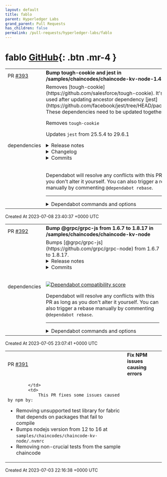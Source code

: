 ```yaml
---
layout: default
title: fablo
parent: Hyperledger Labs
grand_parent: Pull Requests
has_children: false
permalink: /pull-requests/hyperledger-labs/fablo
---
```


# fablo <span class="fs-3 right-align">[GitHub](https://github.com/hyperledger-labs/fablo){: .btn .mr-4 }</span>


<div>
    <table>
        <tr>
            <td>
                PR <a href="https://github.com/hyperledger-labs/fablo/pull/393" class=".btn">#393</a>
            </td>
            <td>
                <b>
                    Bump tough-cookie and jest in /samples/chaincodes/chaincode-kv-node-1.4
                </b>
            </td>
        </tr>
        <tr>
            <td>
                <span class="chip">dependencies</span>
            </td>
            <td>
                Removes [tough-cookie](https://github.com/salesforce/tough-cookie). It's no longer used after updating ancestor dependency [jest](https://github.com/facebook/jest/tree/HEAD/packages/jest). These dependencies need to be updated together.

Removes `tough-cookie`

Updates `jest` from 25.5.4 to 29.6.1
<details>
<summary>Release notes</summary>
<p><em>Sourced from <a href="https://github.com/facebook/jest/releases">jest's releases</a>.</em></p>
<blockquote>
<h2>v29.6.1</h2>
<h2>Fixes</h2>
<ul>
<li><code>[jest-circus]</code> Revert <a href="https://redirect.github.com/jestjs/jest/pull/14110">#14110</a> as it was a breaking change (<a href="https://redirect.github.com/jestjs/jest/pull/14304">#14304</a>)</li>
</ul>
<p><strong>Full Changelog</strong>: <a href="https://github.com/jestjs/jest/compare/v29.6.0...v29.6.1">https://github.com/jestjs/jest/compare/v29.6.0...v29.6.1</a></p>
<h2>v29.6.0</h2>
<h2>Features</h2>
<ul>
<li><code>[jest-circus, jest-snapshot]</code> Add support for snapshot matchers in concurrent tests (<a href="https://redirect.github.com/jestjs/jest/pull/14139">#14139</a>)</li>
<li><code>[jest-cli]</code> Include type definitions to generated config files (<a href="https://redirect.github.com/facebook/jest/pull/14078">#14078</a>)</li>
<li><code>[jest-snapshot]</code> Support arrays as property matchers (<a href="https://redirect.github.com/facebook/jest/pull/14025">#14025</a>)</li>
<li><code>[jest-core, jest-circus, jest-reporter, jest-runner]</code> Added support for reporting about start individual test cases using jest-circus (<a href="https://redirect.github.com/jestjs/jest/pull/14174">#14174</a>)</li>
</ul>
<h2>Fixes</h2>
<ul>
<li><code>[jest-circus]</code> Prevent false test failures caused by promise rejections handled asynchronously (<a href="https://redirect.github.com/jestjs/jest/pull/14110">#14110</a>)</li>
<li><code>[jest-config]</code> Handle frozen config object (<a href="https://redirect.github.com/facebook/jest/pull/14054">#14054</a>)</li>
<li><code>[jest-config]</code> Allow <code>coverageDirectory</code> and <code>collectCoverageFrom</code> in project config (<a href="https://redirect.github.com/jestjs/jest/pull/14180">#14180</a>)</li>
<li><code>[jest-core]</code> Always use workers in watch mode to avoid crashes (<a href="https://redirect.github.com/facebook/jest/pull/14059">#14059</a>).</li>
<li><code>[jest-environment-jsdom, jest-environment-node]</code> Fix assignment of <code>customExportConditions</code> via <code>testEnvironmentOptions</code> when custom env subclass defines a default value (<a href="https://redirect.github.com/facebook/jest/pull/13989">#13989</a>)</li>
<li><code>[jest-matcher-utils]</code> Fix copying value of inherited getters (<a href="https://redirect.github.com/facebook/jest/pull/14007">#14007</a>)</li>
<li><code>[jest-mock]</code> Tweak typings to allow <code>jest.replaceProperty()</code> replace methods (<a href="https://redirect.github.com/facebook/jest/pull/14008">#14008</a>)</li>
<li><code>[jest-mock]</code> Improve user input validation and error messages of <code>spyOn</code> and <code>replaceProperty</code> methods (<a href="https://redirect.github.com/facebook/jest/pull/14087">#14087</a>)</li>
<li><code>[jest-runtime]</code> Bind <code>jest.isolateModulesAsync</code> to <code>this</code> (<a href="https://redirect.github.com/facebook/jest/pull/14083">#14083</a>)</li>
<li><code>[jest-runtime]</code> Forward <code>wrapperLength</code> to the <code>Script</code> constructor as <code>columnOffset</code> for accurate debugging (<a href="https://redirect.github.com/facebook/jest/pull/14148">#14148</a>)</li>
<li><code>[jest-runtime]</code> Guard <code>_isMockFunction</code> access with <code>in</code> (<a href="https://redirect.github.com/facebook/jest/pull/14188">#14188</a>)</li>
<li><code>[jest-snapshot]</code> Fix a potential bug when not using prettier and improve performance (<a href="https://redirect.github.com/facebook/jest/pull/14036">#14036</a>)</li>
<li><code>[@jest/transform]</code> Do not instrument <code>.json</code> modules (<a href="https://redirect.github.com/facebook/jest/pull/14048">#14048</a>)</li>
<li><code>[jest-worker]</code> Restart a shut down worker before sending it a task (<a href="https://redirect.github.com/facebook/jest/pull/14015">#14015</a>)</li>
</ul>
<h2>Chore &amp; Maintenance</h2>
<ul>
<li><code>[*]</code> Update <code>semver</code> dependency to get vulnerability fix (<a href="https://redirect.github.com/jestjs/jest/pull/14262">#14262</a>)</li>
<li><code>[docs]</code> Updated documentation for the <code>--runTestsByPath</code> CLI command (<a href="https://redirect.github.com/facebook/jest/pull/14004">#14004</a>)</li>
<li><code>[docs]</code> Updated documentation regarding the synchronous fallback when asynchronous code transforms are unavailable (<a href="https://redirect.github.com/facebook/jest/pull/14056">#14056</a>)</li>
<li><code>[docs]</code> Update jest statistics of use and downloads in website Index.</li>
</ul>
<h2>New Contributors</h2>
<ul>
<li><a href="https://github.com/huntie"><code>@​huntie</code></a> made their first contribution in <a href="https://redirect.github.com/jestjs/jest/pull/13989">jestjs/jest#13989</a></li>
<li><a href="https://github.com/liammulh"><code>@​liammulh</code></a> made their first contribution in <a href="https://redirect.github.com/jestjs/jest/pull/14001">jestjs/jest#14001</a></li>
<li><a href="https://github.com/BenceSzalai"><code>@​BenceSzalai</code></a> made their first contribution in <a href="https://redirect.github.com/jestjs/jest/pull/14007">jestjs/jest#14007</a></li>
<li><a href="https://github.com/Mike-Dax"><code>@​Mike-Dax</code></a> made their first contribution in <a href="https://redirect.github.com/jestjs/jest/pull/14056">jestjs/jest#14056</a></li>
<li><a href="https://github.com/bakasmarius"><code>@​bakasmarius</code></a> made their first contribution in <a href="https://redirect.github.com/jestjs/jest/pull/14025">jestjs/jest#14025</a></li>
<li><a href="https://github.com/PeteTheHeat"><code>@​PeteTheHeat</code></a> made their first contribution in <a href="https://redirect.github.com/jestjs/jest/pull/14015">jestjs/jest#14015</a></li>
<li><a href="https://github.com/tjenkinson"><code>@​tjenkinson</code></a> made their first contribution in <a href="https://redirect.github.com/jestjs/jest/pull/14083">jestjs/jest#14083</a></li>
<li><a href="https://github.com/soyjuanmacias"><code>@​soyjuanmacias</code></a> made their first contribution in <a href="https://redirect.github.com/jestjs/jest/pull/14101">jestjs/jest#14101</a></li>
<li><a href="https://github.com/bharathkalyans"><code>@​bharathkalyans</code></a> made their first contribution in <a href="https://redirect.github.com/jestjs/jest/pull/14154">jestjs/jest#14154</a></li>
</ul>
<!-- raw HTML omitted -->
</blockquote>
<p>... (truncated)</p>
</details>
<details>
<summary>Changelog</summary>
<p><em>Sourced from <a href="https://github.com/jestjs/jest/blob/main/CHANGELOG.md">jest's changelog</a>.</em></p>
<blockquote>
<h2>29.6.1</h2>
<h3>Fixes</h3>
<ul>
<li><code>[jest-circus]</code> Revert <a href="https://redirect.github.com/jestjs/jest/pull/14110">#14110</a> as it was a breaking change (<a href="https://redirect.github.com/jestjs/jest/pull/14304">#14304</a>)</li>
</ul>
<h2>29.6.0</h2>
<h3>Features</h3>
<ul>
<li><code>[jest-circus, jest-snapshot]</code> Add support for snapshot matchers in concurrent tests (<a href="https://redirect.github.com/jestjs/jest/pull/14139">#14139</a>)</li>
<li><code>[jest-cli]</code> Include type definitions to generated config files (<a href="https://redirect.github.com/facebook/jest/pull/14078">#14078</a>)</li>
<li><code>[jest-snapshot]</code> Support arrays as property matchers (<a href="https://redirect.github.com/facebook/jest/pull/14025">#14025</a>)</li>
<li><code>[jest-core, jest-circus, jest-reporter, jest-runner]</code> Added support for reporting about start individual test cases using jest-circus (<a href="https://redirect.github.com/jestjs/jest/pull/14174">#14174</a>)</li>
</ul>
<h3>Fixes</h3>
<ul>
<li><code>[jest-circus]</code> Prevent false test failures caused by promise rejections handled asynchronously (<a href="https://redirect.github.com/jestjs/jest/pull/14110">#14110</a>)</li>
<li><code>[jest-config]</code> Handle frozen config object (<a href="https://redirect.github.com/facebook/jest/pull/14054">#14054</a>)</li>
<li><code>[jest-config]</code> Allow <code>coverageDirectory</code> and <code>collectCoverageFrom</code> in project config (<a href="https://redirect.github.com/jestjs/jest/pull/14180">#14180</a>)</li>
<li><code>[jest-core]</code> Always use workers in watch mode to avoid crashes (<a href="https://redirect.github.com/facebook/jest/pull/14059">#14059</a>).</li>
<li><code>[jest-environment-jsdom, jest-environment-node]</code> Fix assignment of <code>customExportConditions</code> via <code>testEnvironmentOptions</code> when custom env subclass defines a default value (<a href="https://redirect.github.com/facebook/jest/pull/13989">#13989</a>)</li>
<li><code>[jest-matcher-utils]</code> Fix copying value of inherited getters (<a href="https://redirect.github.com/facebook/jest/pull/14007">#14007</a>)</li>
<li><code>[jest-mock]</code> Tweak typings to allow <code>jest.replaceProperty()</code> replace methods (<a href="https://redirect.github.com/facebook/jest/pull/14008">#14008</a>)</li>
<li><code>[jest-mock]</code> Improve user input validation and error messages of <code>spyOn</code> and <code>replaceProperty</code> methods (<a href="https://redirect.github.com/facebook/jest/pull/14087">#14087</a>)</li>
<li><code>[jest-runtime]</code> Bind <code>jest.isolateModulesAsync</code> to <code>this</code> (<a href="https://redirect.github.com/facebook/jest/pull/14083">#14083</a>)</li>
<li><code>[jest-runtime]</code> Forward <code>wrapperLength</code> to the <code>Script</code> constructor as <code>columnOffset</code> for accurate debugging (<a href="https://redirect.github.com/facebook/jest/pull/14148">#14148</a>)</li>
<li><code>[jest-runtime]</code> Guard <code>_isMockFunction</code> access with <code>in</code> (<a href="https://redirect.github.com/facebook/jest/pull/14188">#14188</a>)</li>
<li><code>[jest-snapshot]</code> Fix a potential bug when not using prettier and improve performance (<a href="https://redirect.github.com/facebook/jest/pull/14036">#14036</a>)</li>
<li><code>[@jest/transform]</code> Do not instrument <code>.json</code> modules (<a href="https://redirect.github.com/facebook/jest/pull/14048">#14048</a>)</li>
<li><code>[jest-worker]</code> Restart a shut down worker before sending it a task (<a href="https://redirect.github.com/facebook/jest/pull/14015">#14015</a>)</li>
</ul>
<h3>Chore &amp; Maintenance</h3>
<ul>
<li><code>[*]</code> Update <code>semver</code> dependency to get vulnerability fix (<a href="https://redirect.github.com/jestjs/jest/pull/14262">#14262</a>)</li>
<li><code>[docs]</code> Updated documentation for the <code>--runTestsByPath</code> CLI command (<a href="https://redirect.github.com/facebook/jest/pull/14004">#14004</a>)</li>
<li><code>[docs]</code> Updated documentation regarding the synchronous fallback when asynchronous code transforms are unavailable (<a href="https://redirect.github.com/facebook/jest/pull/14056">#14056</a>)</li>
<li><code>[docs]</code> Update jest statistics of use and downloads in website Index.</li>
</ul>
<h2>29.5.0</h2>
<h3>Features</h3>
<ul>
<li><code>[jest-changed-files]</code> Support Sapling (<a href="https://redirect.github.com/facebook/jest/pull/13941">#13941</a>)</li>
<li><code>[jest-circus, @jest/cli, jest-config]</code> Add feature to randomize order of tests via CLI flag or through the config file(<a href="https://redirect.github.com/facebook/jest/pull/12922">#12922</a>)</li>
<li><code>[jest-cli, jest-config, @jest/core, jest-haste-map, @jest/reporters, jest-runner, jest-runtime, @jest/types]</code> Add <code>workerThreads</code> configuration option to allow using <a href="https://nodejs.org/dist/latest/docs/api/worker_threads.html">worker threads</a> for parallelization (<a href="https://redirect.github.com/facebook/jest/pull/13939">#13939</a>)</li>
<li><code>[jest-cli]</code> Export <code>yargsOptions</code> (<a href="https://redirect.github.com/facebook/jest/pull/13970">#13970</a>)</li>
<li><code>[jest-config]</code> Add <code>openHandlesTimeout</code> option to configure possible open handles warning. (<a href="https://redirect.github.com/facebook/jest/pull/13875">#13875</a>)</li>
<li><code>[@jest/create-cache-key-function]</code> Allow passing <code>length</code> argument to <code>createCacheKey()</code> function and set its default value to <code>16</code> on Windows (<a href="https://redirect.github.com/facebook/jest/pull/13827">#13827</a>)</li>
<li><code>[jest-message-util]</code> Add support for <a href="https://developer.mozilla.org/en-US/docs/Web/JavaScript/Reference/Global_Objects/AggregateError">AggregateError</a> (<a href="https://redirect.github.com/facebook/jest/pull/13946">#13946</a> &amp; <a href="https://redirect.github.com/facebook/jest/pull/13947">#13947</a>)</li>
</ul>
<!-- raw HTML omitted -->
</blockquote>
<p>... (truncated)</p>
</details>
<details>
<summary>Commits</summary>
<ul>
<li><a href="https://github.com/jestjs/jest/commit/1f019afdcdfc54a6664908bb45f343db4e3d0848"><code>1f019af</code></a> v29.6.1</li>
<li><a href="https://github.com/jestjs/jest/commit/c1e5b8a38ef54bb138409f89831942ebf6a7a67e"><code>c1e5b8a</code></a> v29.6.0</li>
<li><a href="https://github.com/jestjs/jest/commit/6ffa48d1cd7d85189f0dbc1e37fd0efafa5c221c"><code>6ffa48d</code></a> chore: upgrade TypeScript to v5 (<a href="https://github.com/facebook/jest/tree/HEAD/packages/jest/issues/14155">#14155</a>)</li>
<li><a href="https://github.com/jestjs/jest/commit/a95eeb6c2c8145a81190149a52a30fc177417ecc"><code>a95eeb6</code></a> chore: update tsd runner (<a href="https://github.com/facebook/jest/tree/HEAD/packages/jest/issues/14020">#14020</a>)</li>
<li><a href="https://github.com/jestjs/jest/commit/39f3beda6b396665bebffab94e8d7c45be30454c"><code>39f3bed</code></a> v29.5.0</li>
<li><a href="https://github.com/jestjs/jest/commit/a49c88610e49a3242576160740a32a2fe11161e1"><code>a49c886</code></a> v29.4.3</li>
<li><a href="https://github.com/jestjs/jest/commit/6d2632adae0f0fa1fe116d3b475fd9783d0de1b5"><code>6d2632a</code></a> Update copyrights with Meta Platforms, restore original license in Jasmine fo...</li>
<li><a href="https://github.com/jestjs/jest/commit/f0fc92e8443f09546c7ec0472bf9bce44fe5898f"><code>f0fc92e</code></a> v29.4.2</li>
<li><a href="https://github.com/jestjs/jest/commit/bc7b20c9d4f6c399477b5a2b955dc0e1b736cd9b"><code>bc7b20c</code></a> chore: make sure to exclude .eslintcache from published module (<a href="https://github.com/facebook/jest/tree/HEAD/packages/jest/issues/13832">#13832</a>)</li>
<li><a href="https://github.com/jestjs/jest/commit/bc84c8a15649aaaefdd624dc83824518c17467ed"><code>bc84c8a</code></a> v29.4.1</li>
<li>Additional commits viewable in <a href="https://github.com/facebook/jest/commits/v29.6.1/packages/jest">compare view</a></li>
</ul>
</details>
<br />


Dependabot will resolve any conflicts with this PR as long as you don't alter it yourself. You can also trigger a rebase manually by commenting `@dependabot rebase`.

[//]: # (dependabot-automerge-start)
[//]: # (dependabot-automerge-end)

---

<details>
<summary>Dependabot commands and options</summary>
<br />

You can trigger Dependabot actions by commenting on this PR:
- `@dependabot rebase` will rebase this PR
- `@dependabot recreate` will recreate this PR, overwriting any edits that have been made to it
- `@dependabot merge` will merge this PR after your CI passes on it
- `@dependabot squash and merge` will squash and merge this PR after your CI passes on it
- `@dependabot cancel merge` will cancel a previously requested merge and block automerging
- `@dependabot reopen` will reopen this PR if it is closed
- `@dependabot close` will close this PR and stop Dependabot recreating it. You can achieve the same result by closing it manually
- `@dependabot ignore this major version` will close this PR and stop Dependabot creating any more for this major version (unless you reopen the PR or upgrade to it yourself)
- `@dependabot ignore this minor version` will close this PR and stop Dependabot creating any more for this minor version (unless you reopen the PR or upgrade to it yourself)
- `@dependabot ignore this dependency` will close this PR and stop Dependabot creating any more for this dependency (unless you reopen the PR or upgrade to it yourself)
You can disable automated security fix PRs for this repo from the [Security Alerts page](https://github.com/hyperledger-labs/fablo/network/alerts).

</details>
            </td>
        </tr>
    </table>
    <div class="right-align">
        Created At 2023-07-08 23:40:37 +0000 UTC
    </div>
</div>

<div>
    <table>
        <tr>
            <td>
                PR <a href="https://github.com/hyperledger-labs/fablo/pull/392" class=".btn">#392</a>
            </td>
            <td>
                <b>
                    Bump @grpc/grpc-js from 1.6.7 to 1.8.17 in /samples/chaincodes/chaincode-kv-node
                </b>
            </td>
        </tr>
        <tr>
            <td>
                <span class="chip">dependencies</span>
            </td>
            <td>
                Bumps [@grpc/grpc-js](https://github.com/grpc/grpc-node) from 1.6.7 to 1.8.17.
<details>
<summary>Release notes</summary>
<p><em>Sourced from <a href="https://github.com/grpc/grpc-node/releases"><code>@​grpc/grpc-js</code>'s releases</a>.</em></p>
<blockquote>
<h2><code>@​grpc/grpc-js</code> 1.8.17</h2>
<ul>
<li>Disallow <code>pick_first</code> LB policy as the direct child of an <code>outlier_detection</code> LB policy (<a href="https://redirect.github.com/grpc/grpc-node/issues/2476">#2476</a>)</li>
</ul>
<h2><code>@​grpc/grpc-js</code> 1.8.16</h2>
<ul>
<li>Fix missing <code>transport</code> trace logs (<a href="https://redirect.github.com/grpc/grpc-node/issues/2470">#2470</a>)</li>
</ul>
<h2><code>@​grpc/grpc-js</code> 1.8.15</h2>
<ul>
<li>Fix a memory leak that could result from a specific pattern of recursive function calls (<a href="https://redirect.github.com/grpc/grpc-node/issues/2456">#2456</a>)</li>
<li>Ensure <code>status</code> and <code>error</code> events are consistently emitted asynchronously (<a href="https://redirect.github.com/grpc/grpc-node/issues/2456">#2456</a>)</li>
</ul>
<h2><code>@​grpc/grpc-js</code> 1.8.14</h2>
<ul>
<li>Fix sequencing of some events related to connectivity state changes (<a href="https://redirect.github.com/grpc/grpc-node/issues/2421">#2421</a>)</li>
</ul>
<h2><code>@​grpc/grpc-js</code> 1.8.13</h2>
<ul>
<li>Fix memory leak in channelz socket tracking (<a href="https://redirect.github.com/grpc/grpc-node/issues/2394">#2394</a>)</li>
</ul>
<h2><code>@​grpc/grpc-js</code><a href="https://github.com/1"><code>@​1</code></a>.8.12</h2>
<ul>
<li>Fix an occasional type error when receiving DNS updates (<a href="https://redirect.github.com/grpc/grpc-node/issues/2380">#2380</a>)</li>
<li>Fix ordering of events when handing requests on the server (<a href="https://redirect.github.com/grpc/grpc-node/issues/2376">#2376</a> contributed by <a href="https://github.com/phoenix741"><code>@​phoenix741</code></a>)</li>
</ul>
<h2><code>@​grpc/grpc-js</code> 1.8.11</h2>
<ul>
<li>Avoid accumulating placeholder objects when sending many messages on a long-running stream (<a href="https://redirect.github.com/grpc/grpc-node/issues/2372">#2372</a>)</li>
</ul>
<h2><code>@​grpc/grpc-js</code> 1.8.10</h2>
<ul>
<li>Fix bugs in &quot;pick first&quot; load balancing policy that caused incorrect reconnection behavior (<a href="https://redirect.github.com/grpc/grpc-node/issues/2369">#2369</a>)</li>
</ul>
<h2><code>@​grpc/grpc-js</code> 1.8.9</h2>
<ul>
<li>Fix a bug where clients would continue to send pings at the original configured rate after receiving a backoff request from the server (<a href="https://redirect.github.com/grpc/grpc-node/issues/2363">#2363</a>)</li>
</ul>
<h2><code>@​grpc/grpc-js</code> 1.8.8</h2>
<ul>
<li>Remove <code>progress</code> field in returned status object (<a href="https://redirect.github.com/grpc/grpc-node/issues/2350">#2350</a>)</li>
<li>Export <code>InterceptingListener</code> and <code>NextCall</code> types (<a href="https://redirect.github.com/grpc/grpc-node/issues/2351">#2351</a>)</li>
<li>Fix a bug that could cause a crash when sending messages that exceed the outgoing message buffer size while a retry is in progress (<a href="https://redirect.github.com/grpc/grpc-node/issues/2349">#2349</a>)</li>
</ul>
<h2><code>@​grpc/grpc-js</code> 1.8.7</h2>
<ul>
<li>Make handling of HTTP2 session references work independent of keepalive settings (<a href="https://redirect.github.com/grpc/grpc-node/issues/2337">#2337</a>)</li>
</ul>
<h2><code>@​grpc/grpc-js</code> 1.8.6</h2>
<ul>
<li>Hold a reference to transport from call to avoid premature garbage collection (<a href="https://redirect.github.com/grpc/grpc-node/issues/2336">#2336</a>)</li>
</ul>
<h2><code>@​grpc/grpc-js</code> 1.8.5</h2>
<ul>
<li>Cancel deadline timer when the call ends (<a href="https://redirect.github.com/grpc/grpc-node/issues/2335">#2335</a>)</li>
</ul>
<h2><code>@​grpc/grpc-js</code><a href="https://github.com/1"><code>@​1</code></a>.8.4</h2>
<ul>
<li>Fix a bug that would sometimes allow the Node process to exit even though a gRPC request is active (<a href="https://redirect.github.com/grpc/grpc-node/issues/2322">#2322</a>)</li>
</ul>
<h2><code>@​grpc/grpc-js</code> 1.8.3</h2>
<ul>
<li>Fix bug that caused streams to fail early when receiving a GOAWAY (<a href="https://redirect.github.com/grpc/grpc-node/issues/2319">#2319</a>)</li>
</ul>
<h2><code>@​grpc/grpc-js</code><a href="https://github.com/1"><code>@​1</code></a>.8.2</h2>
<!-- raw HTML omitted -->
</blockquote>
<p>... (truncated)</p>
</details>
<details>
<summary>Commits</summary>
<ul>
<li><a href="https://github.com/grpc/grpc-node/commit/409418b103f35c6b89371731e2b1d5084b442318"><code>409418b</code></a> Merge pull request <a href="https://redirect.github.com/grpc/grpc-node/issues/2476">#2476</a> from murgatroid99/grpc-js_prohibit_od_pick_first</li>
<li><a href="https://github.com/grpc/grpc-node/commit/ed70a0b381144b387698f2d57001f5a7bc82cbe9"><code>ed70a0b</code></a> Fix handling of OD policy with no child</li>
<li><a href="https://github.com/grpc/grpc-node/commit/073caf5b83387be8c1c7416477489646060e4942"><code>073caf5</code></a> Merge pull request <a href="https://redirect.github.com/grpc/grpc-node/issues/2478">#2478</a> from murgatroid99/grpc-js-xds_docker_distroless_1.8.x</li>
<li><a href="https://github.com/grpc/grpc-node/commit/d2d17b0b694d7c23e2448d9cde224b9427102fb4"><code>d2d17b0</code></a> Merge pull request <a href="https://redirect.github.com/grpc/grpc-node/issues/2482">#2482</a> from XuanWang-Amos/backport-1.8-file_multiple_url_map</li>
<li><a href="https://github.com/grpc/grpc-node/commit/a6aa7ea43e1458a578cf9ab81ed492a760c43a78"><code>a6aa7ea</code></a> Merge pull request <a href="https://redirect.github.com/grpc/grpc-node/issues/2475">#2475</a> from XuanWang-Amos/file_multiple_url_map</li>
<li><a href="https://github.com/grpc/grpc-node/commit/a62d2b027bf91e5084c9134305e88a645dc5f1c1"><code>a62d2b0</code></a> Use entrypoint /nodejs/bin/node</li>
<li><a href="https://github.com/grpc/grpc-node/commit/9441de78f655ada34ada0dc1a8057122eb21f229"><code>9441de7</code></a> grpc-js-xds: Use distroless Node image for interop Dockerfile</li>
<li><a href="https://github.com/grpc/grpc-node/commit/b53f5882f13a5cb3c599804e96304bf5b8407ea6"><code>b53f588</code></a> grpc-js: Disallow pick_first as child of outlier_detection</li>
<li><a href="https://github.com/grpc/grpc-node/commit/09d74ca43d2fcb63c97405315bd01633322d9b34"><code>09d74ca</code></a> Merge pull request <a href="https://redirect.github.com/grpc/grpc-node/issues/2470">#2470</a> from murgatroid99/grpc-js_transport_trace_fix</li>
<li><a href="https://github.com/grpc/grpc-node/commit/87b5466b1b5e6d269a9750305c5842c9e30e56e8"><code>87b5466</code></a> grpc-js: Implement trace function in Http2SubchannelConnector</li>
<li>Additional commits viewable in <a href="https://github.com/grpc/grpc-node/compare/@grpc/grpc-js@1.6.7...@grpc/grpc-js@1.8.17">compare view</a></li>
</ul>
</details>
<br />


[![Dependabot compatibility score](https://dependabot-badges.githubapp.com/badges/compatibility_score?dependency-name=@grpc/grpc-js&package-manager=npm_and_yarn&previous-version=1.6.7&new-version=1.8.17)](https://docs.github.com/en/github/managing-security-vulnerabilities/about-dependabot-security-updates#about-compatibility-scores)

Dependabot will resolve any conflicts with this PR as long as you don't alter it yourself. You can also trigger a rebase manually by commenting `@dependabot rebase`.

[//]: # (dependabot-automerge-start)
[//]: # (dependabot-automerge-end)

---

<details>
<summary>Dependabot commands and options</summary>
<br />

You can trigger Dependabot actions by commenting on this PR:
- `@dependabot rebase` will rebase this PR
- `@dependabot recreate` will recreate this PR, overwriting any edits that have been made to it
- `@dependabot merge` will merge this PR after your CI passes on it
- `@dependabot squash and merge` will squash and merge this PR after your CI passes on it
- `@dependabot cancel merge` will cancel a previously requested merge and block automerging
- `@dependabot reopen` will reopen this PR if it is closed
- `@dependabot close` will close this PR and stop Dependabot recreating it. You can achieve the same result by closing it manually
- `@dependabot ignore this major version` will close this PR and stop Dependabot creating any more for this major version (unless you reopen the PR or upgrade to it yourself)
- `@dependabot ignore this minor version` will close this PR and stop Dependabot creating any more for this minor version (unless you reopen the PR or upgrade to it yourself)
- `@dependabot ignore this dependency` will close this PR and stop Dependabot creating any more for this dependency (unless you reopen the PR or upgrade to it yourself)
You can disable automated security fix PRs for this repo from the [Security Alerts page](https://github.com/hyperledger-labs/fablo/network/alerts).

</details>
            </td>
        </tr>
    </table>
    <div class="right-align">
        Created At 2023-07-05 23:07:41 +0000 UTC
    </div>
</div>

<div>
    <table>
        <tr>
            <td>
                PR <a href="https://github.com/hyperledger-labs/fablo/pull/391" class=".btn">#391</a>
            </td>
            <td>
                <b>
                     Fix NPM issues causing errors 
                </b>
            </td>
        </tr>
        <tr>
            <td>
                
            </td>
            <td>
                This PR fixes some issues caused by npm by:

- Removing unsupported test library for fabric that depends on packages that fail to compile 
- Bumps nodejs version from 12 to 16 at `samples/chaincodes/chaincode-kv-node/.nvmrc`
- Removing non-crucial tests from the sample chaincode 
            </td>
        </tr>
    </table>
    <div class="right-align">
        Created At 2023-07-03 22:16:38 +0000 UTC
    </div>
</div>

